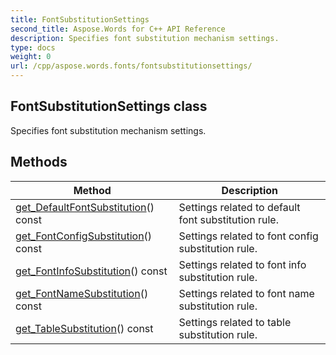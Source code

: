 ```yaml
---
title: FontSubstitutionSettings
second_title: Aspose.Words for C++ API Reference
description: Specifies font substitution mechanism settings. 
type: docs
weight: 0
url: /cpp/aspose.words.fonts/fontsubstitutionsettings/
---
```

## FontSubstitutionSettings class


Specifies font substitution mechanism settings. 

## Methods

| Method | Description |
| --- | --- |
| [get_DefaultFontSubstitution](./get_defaultfontsubstitution/)() const | Settings related to default font substitution rule.  |
| [get_FontConfigSubstitution](./get_fontconfigsubstitution/)() const | Settings related to font config substitution rule.  |
| [get_FontInfoSubstitution](./get_fontinfosubstitution/)() const | Settings related to font info substitution rule.  |
| [get_FontNameSubstitution](./get_fontnamesubstitution/)() const | Settings related to font name substitution rule.  |
| [get_TableSubstitution](./get_tablesubstitution/)() const | Settings related to table substitution rule.  |
